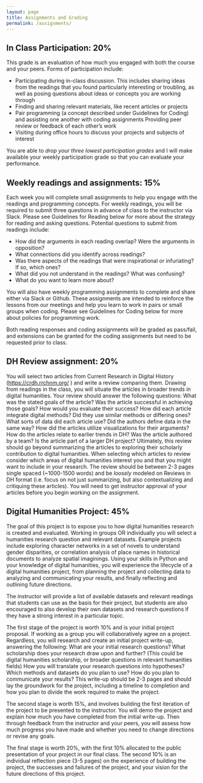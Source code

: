 ```yaml
---
layout: page
title: Assignments and Grading
permalink: /assignments/
---
```


## In Class Participation: 20%

This grade is an evaluation of how much you engaged with both the course and your peers. Forms of participation include:

- Participating during in-class discussion. This includes sharing ideas from the readings that you found particularly interesting or troubling, as well as posing questions about ideas or concepts you are working through
- Finding and sharing relevant materials, like recent articles or projects
- Pair programming (a concept described under Guidelines for Coding) and assisting one another with coding assignments
Providing peer review or feedback of each other’s work
- Visiting during office hours to discuss your projects and subjects of interest
  
You are able to _drop your three lowest participation grades_ and I will make available your weekly participation grade so that you can evaluate your performance.

## Weekly readings and assignments: 15%

Each week you will complete small assignments to help you engage with the readings and programming concepts. For weekly readings, you will be required to submit three questions in advance of class to the instructor via Slack. Please see Guidelines for Reading below for more about the strategy for reading and asking questions.
Potential questions to submit from readings include:
- How did the arguments in each reading overlap? Were the arguments in opposition?
- What connections did you identify across readings?
- Was there aspects of the readings that were inspirational or infuriating? If so, which ones?
- What did you not understand in the readings? What was confusing?
- What do you want to learn more about?

You will also have weekly programming assignments to complete and share either via Slack or Github. These assignments are intended to reinforce the lessons from our meetings and help you learn to work in pairs or small groups when coding.  Please see Guidelines for Coding below for more about policies for programming work.

Both reading responses and coding assignments will be graded as pass/fail, and extensions can be granted for the coding assignments but need to be requested prior to class.

## DH Review assignment: 20% 
You will select two articles from Current Research in Digital History (https://crdh.rrchnm.org/
) and write a review comparing them. Drawing from readings in the class, you will situate the articles in broader trends in digital humanities. Your review should answer the following questions: 
What was the stated goals of the article? Was the article successful in achieving those goals? How would you evaluate their success?
How did each article integrate digital methods? Did they use similar methods or differing ones? 
What sorts of data did each article use? Did the authors define data in the same way?
How did the articles utilize visualizations for their arguments?
How do the articles relate to earlier trends in DH? 
Was the article authored by a team? Is the article part of a larger DH project? 
Ultimately, this review should go beyond summarizing the articles to exploring their scholarly contribution to digital humanities. When selecting which articles to review consider which areas of digital humanities interest you and that you might want to include in your research. The review should be between 2-3 pages single spaced (~1000-1500 words) and be *loosely* modeled on Reviews in DH format (i.e. focus on not just summarizing, but also contextualizing and critiquing these articles). You will need to get instructor approval of your articles before you begin working on the assignment.

## Digital Humanities Project: 45%
The goal of this project is to expose you to how digital humanities research is created and evaluated. Working in groups OR individually you will select a humanities research question and relevant datasets. Example projects include exploring character networks in a set of novels to understand gender disparities, or correlation analysis of place names in historical documents to analyze spatial imaginings. Using your skills in Python and your knowledge of digital humanities, you will experience the lifecycle of a digital humanities project, from planning the project and collecting data to analyzing and communicating your results, and finally reflecting and outlining future directions. 

The instructor will provide a list of available datasets and relevant readings that students can use as the basis for their project, but students are also encouraged to also develop their own datasets and research questions if they have a strong interest in a particular topic.

The first stage of the project is worth 10% and is your initial project proposal. If working as a group you will collaboratively agree on a project. Regardless, you will research and create an initial project write-up, answering the following: 
What are your initial research questions? 
What scholarship does your research draw upon and further? (This could be digital humanities scholarship, or broader questions in relevant humanities fields)
How you will translate your research questions into hypotheses? 
Which methods and datasets do you plan to use? 
How do you plan to communicate your results?
This write-up should be 2-3 pages and should lay the groundwork for the project, including a timeline to completion and how you plan to divide the work required to make the project.

The second stage is worth 15%, and involves building the first iteration of the project to be presented to the instructor. You will demo the project and explain how much you have completed from the initial write-up. Then through feedback from the instructor and your peers, you will assess how much progress you have made and whether you need to change directions or revise any goals.

The final stage is worth 20%, with the first 10% allocated to the public presentation of your project in our final class. The second 10% is an individual reflection piece (3-5 pages) on the experience of building the project, the successes and failures of the project, and your vision for the future directions of this project.